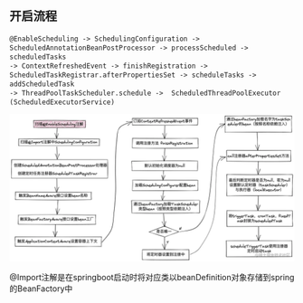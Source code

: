 ## 开启流程

```text
@EnableScheduling -> SchedulingConfiguration -> ScheduledAnnotationBeanPostProcessor -> processScheduled -> scheduledTasks
-> ContextRefreshedEvent -> finishRegistration -> ScheduledTaskRegistrar.afterPropertiesSet -> scheduleTasks -> addScheduledTask
-> ThreadPoolTaskScheduler.schedule ->  ScheduledThreadPoolExecutor (ScheduledExecutorService)
```

![流程](./img/EnableScheduling.png)


@Import注解是在springboot启动时将对应类以beanDefinition对象存储到spring的BeanFactory中